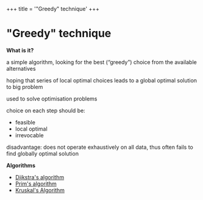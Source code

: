 +++
title = '"Greedy" technique'
+++
# "Greedy" technique
**What is it?**

a simple algorithm, looking for the best (“greedy”) choice from the available alternatives

hoping that series of local optimal choices leads to a global optimal solution to big problem

used to solve optimisation problems

choice on each step should be:

- feasible
- local optimal
- irrevocable

disadvantage: does not operate exhaustively on all data, thus often fails to find globally optimal solution

**Algorithms**

- [Dijkstra's algorithm](./dijkstra-s-algorithm)
- [Prim's algorithm](./prim-s-algorithm)
- [Kruskal's Algorithm](./kruskal-s-algorithm)
